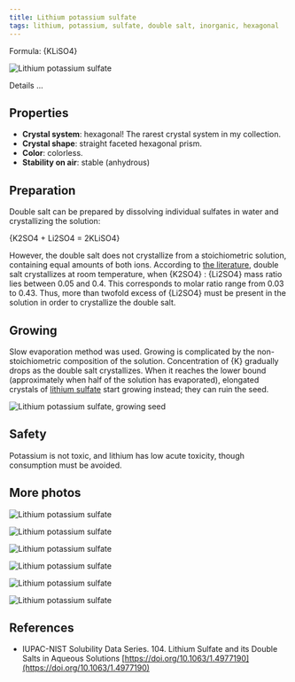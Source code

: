 ```yaml
---
title: Lithium potassium sulfate
tags: lithium, potassium, sulfate, double salt, inorganic, hexagonal
---
```

Formula: {KLiSO4}

![Lithium potassium sulfate](@root/crystals/images/lithium-potassium-sulfate/dsc04163.jpg)

<span class="cut">Details ...</span>
## Properties
* **Crystal system**: hexagonal! The rarest crystal system in my collection.
* **Crystal shape**: straight faceted hexagonal prism.
* **Color**: colorless.
* **Stability on air**: stable (anhydrous)
## Preparation

Double salt can be prepared by dissolving individual sulfates in water and crystallizing the solution:

{K2SO4 + Li2SO4 = 2KLiSO4}

However, the double salt does not crystallize from a stoichiometric solution, containing equal amounts of both ions. According to [the literature](https://doi.org/10.1063/1.4977190), double salt crystallizes at room temperature, when {K2SO4} : {Li2SO4} mass ratio lies between 0.05 and 0.4. This corresponds to molar ratio range from 0.03 to 0.43. Thus, more than twofold excess of {Li2SO4} must be present in the solution in order to crystallize the double salt.

## Growing

Slow evaporation method was used. Growing is complicated by the non-stoichiometric composition of the solution. Concentration of {K} gradually drops as the double salt crystallizes. When it reaches the lower bound (approximately when half of the solution has evaporated), elongated crystals of [lithium sulfate](@root/crystals/lithium-sulfate//) start growing instead; they can ruin the seed.

![Lithium potassium sulfate, growing seed](@root/crystals/images/lithium-potassium-sulfate/dsc03536.jpg)

## Safety
Potassium is not toxic, and lithium has low acute toxicity, though consumption must be avoided.

## More photos
![Lithium potassium sulfate](@root/crystals/images/lithium-potassium-sulfate/dsc04076.jpg)


![Lithium potassium sulfate](@root/crystals/images/lithium-potassium-sulfate/dsc04078.jpg)


![Lithium potassium sulfate](@root/crystals/images/lithium-potassium-sulfate/dsc04141.jpg)


![Lithium potassium sulfate](@root/crystals/images/lithium-potassium-sulfate/dsc04083.jpg)


![Lithium potassium sulfate](@root/crystals/images/lithium-potassium-sulfate/dsc04159.jpg)


![Lithium potassium sulfate](@root/crystals/images/lithium-potassium-sulfate/dsc04167.jpg)


## References

* IUPAC-NIST Solubility Data Series. 104. Lithium Sulfate and its Double Salts in Aqueous Solutions [https://doi.org/10.1063/1.4977190](https://doi.org/10.1063/1.4977190)

